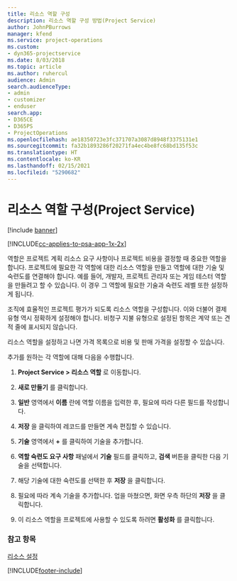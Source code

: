 ```yaml
---
title: 리소스 역할 구성
description: 리소스 역할 구성 방법(Project Service)
author: JohnPBurrows
manager: kfend
ms.service: project-operations
ms.custom:
- dyn365-projectservice
ms.date: 8/03/2018
ms.topic: article
ms.author: ruhercul
audience: Admin
search.audienceType:
- admin
- customizer
- enduser
search.app:
- D365CE
- D365PS
- ProjectOperations
ms.openlocfilehash: ae18350723e3fc371707a3087d8948f3375131e1
ms.sourcegitcommit: fa32b1893286f20271fa4ec4be8fc68bd135f53c
ms.translationtype: HT
ms.contentlocale: ko-KR
ms.lasthandoff: 02/15/2021
ms.locfileid: "5290682"
---
```

# <a name="configure-resource-roles-project-service"></a>리소스 역할 구성(Project Service)

[!include [banner](../includes/psa-now-project-operations.md)]

[!INCLUDE[cc-applies-to-psa-app-1x-2x](../includes/cc-applies-to-psa-app-1x-2x.md)]

역할은 프로젝트 계획 리소스 요구 사항이나 프로젝트 비용을 결정할 때 중요한 역할을 합니다. 프로젝트에 필요한 각 역할에 대한 리소스 역할을 만들고 역할에 대한 기술 및 숙련도를 연결해야 합니다. 예를 들어, 개발자, 프로젝트 관리자 또는 게임 테스터 역할을 만들려고 할 수 있습니다. 이 경우 그 역할에 필요한 기술과 숙련도 레벨 또한 설정하게 됩니다.  
  
 조직에 효율적인 프로젝트 평가가 되도록 리소스 역할을 구성합니다.  이와 더불어 결제 유형 역시 정확하게 설정해야 합니다. 비청구 지불 유형으로 설정된 항목은 계약 또는 견적 줄에 표시되지 않습니다.  
  
 리소스 역할을 설정하고 나면 가격 목록으로 비용 및 판매 가격을 설정할 수 있습니다.  
  
 추가를 원하는 각 역할에 대해 다음을 수행합니다.  
  
1.  **Project Service > 리소스 역할** 로 이동합니다.  
  
2.  **새로 만들기** 를 클릭합니다.  
  
3.  **일반** 영역에서 **이름** 란에 역할 이름을 입력한 후, 필요에 따라 다른 필드를 작성합니다.  
  
4.  **저장** 을 클릭하여 레코드를 만들면 계속 편집할 수 있습니다.  
  
5.  **기술** 영역에서 **+** 를 클릭하여 기술을 추가합니다.  
  
6.  **역할 숙련도 요구 사항** 패널에서 **기술** 필드를 클릭하고, **검색** 버튼을 클릭한 다음 기술을 선택합니다.  
  
7.  해당 기술에 대한 숙련도를 선택한 후 **저장** 을 클릭합니다.  
  
8.  필요에 따라 계속 기술을 추가합니다. 업을 마쳤으면, 화면 우측 하단의 **저장** 을 클릭합니다.  
  
9. 이 리소스 역할을 프로젝트에 사용할 수 있도록 하려면 **활성화** 를 클릭합니다.  
  
### <a name="see-also"></a>참고 항목  
 [리소스 설정](../psa/set-up-resources.md)


[!INCLUDE[footer-include](../includes/footer-banner.md)]